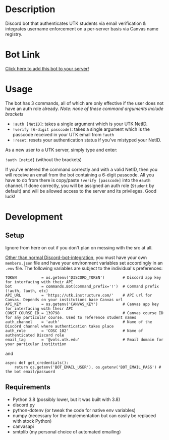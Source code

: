 # Description
Discord bot that authenticates UTK students via email verification & integrates username enforcement on a per-server basis via Canvas name registry.

# Bot Link
[Click here to add this bot to your server!](https://discord.com/api/oauth2/authorize?client_id=936087804033781801&permissions=8&scope=bot)

# Usage
The bot has 3 commands, all of which are only effective if the user does not have an auth role already. _Note: none of these command arguments include brackets_
- `!auth [NetID]`: takes a single argument which is your UTK NetID.
- `!verify [6-digit passcode]`: takes a single argument which is the passcode received in your UTK email from `!auth`
- `!reset`: resets your authentication status if you've mistyped your NetID.

As a new user to a UTK server, simply type and enter:

`!auth [netid]` (without the brackets)

If you've entered the command correctly and with a valid NetID, then you will receive an email from the bot containing a 6-digit passcode. All you have to do from there is copy/paste `!verify [passcode]` into the `#auth` channel. If done correctly, you will be assigned an auth role (`Student` by default) and will be allowed access to the server and its privileges. Good luck!

# Development
## Setup
Ignore from here on out if you don't plan on messing with the src at all.

[Other than normal Discord-bot-integration](https://discord.com/api/oauth2/authorize?client_id=936087804033781801&permissions=8&scope=bot), you must have your own `members.json` file and have your environment variables set accordingly in an `.env` file.
The following variables are subject to the individual's preferences:
```python3
TOKEN           = os.getenv('DISCORD_TOKEN')        # Discord app key for interfacing with their API
bot             = commands.Bot(command_prefix='!')  # Command prefix (!auth, ?auth, etc)
API_URL         = 'https://utk.instructure.com/'    # API url for Canvas. Depends on your institutions base Canvas url
API_KEY         = os.getenv('CANVAS_KEY')           # Canvas app key for interfacing with their API
CONST_COURSE_ID = 139798                            # Canvas course ID for any particular course. Used to reference student names
auth_channel    = 'auth'                            # Name of the Discord channel where authentication takes place
auth_role       = 'COSC 102'                        # Name of authenticated Discord role
email_tag       = '@vols.utk.edu'                   # Email domain for your particular institution
```
and
```python3
async def get_credentials():
    return os.getenv('BOT_EMAIL_USER'), os.getenv('BOT_EMAIL_PASS') # the bot email/password
```

## Requirements
- Python 3.8 (possibly lower, but it was built with 3.8)
- discord.py
- python-dotenv (or tweak the code for native env variables)
- numpy (necessary for the implementation but can easily be replaced with stock Python)
- canvasapi
- smtplib (my personal choice of automated emailing)
